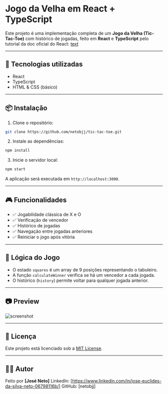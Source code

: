 # Jogo da Velha em React + TypeScript

Este projeto é uma implementação completa de um **Jogo da Velha (Tic-Tac-Toe)** com histórico de jogadas, feito em **React** e **TypeScript** pelo tutorial da doc oficial do React: [text](https://react.dev/learn/tutorial-tic-tac-toe)

---

## 🚀 Tecnologias utilizadas

- React
- TypeScript
- HTML & CSS (básico)

---

## 📦 Instalação

1. Clone o repositório:

```bash
git clone https://github.com/netobjj/tic-tac-toe.git
````

2. Instale as dependências:

```bash
npm install
```

3. Inicie o servidor local:

```bash
npm start
```

A aplicação será executada em `http://localhost:3000`.

---

## 🎮 Funcionalidades

* ✅ Jogabilidade clássica de X e O
* ✅ Verificação de vencedor
* ✅ Histórico de jogadas
* ✅ Navegação entre jogadas anteriores
* ✅ Reiniciar o jogo após vitória

---

## 🧠 Lógica do Jogo

* O estado `squares` é um array de 9 posições representando o tabuleiro.
* A função `calculateWinner` verifica se há um vencedor a cada jogada.
* O histórico (`history`) permite voltar para qualquer jogada anterior.

---

## 📷 Preview

![screenshot](https://via.placeholder.com/500x300?text=Exemplo+de+Jogo+da+Velha)

---

## 📝 Licença

Este projeto está licenciado sob a [MIT License](LICENSE).

---

## 👨‍💻 Autor

Feito por **\[José Neto]**
LinkedIn: \[https://www.linkedin.com/in/jose-euclides-da-silva-neto-06798116b/]
GitHub: \[netobjj]

```